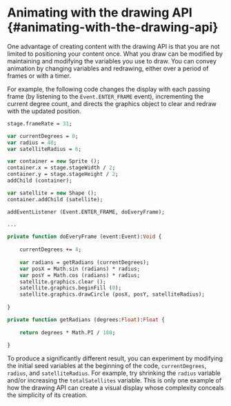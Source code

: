 # Animating with the drawing API {#animating-with-the-drawing-api}

One advantage of creating content with the drawing API is that you are not limited to positioning your content once. What you draw can be modified by maintaining and modifying the variables you use to draw. You can convey animation by changing variables and redrawing, either over a period of frames or with a timer.

For example, the following code changes the display with each passing frame (by listening to the `Event.ENTER_FRAME` event), incrementing the current degree count, and directs the graphics object to clear and redraw with the updated position.

```haxe
stage.frameRate = 31;

var currentDegrees = 0;
var radius = 40;
var satelliteRadius = 6;

var container = new Sprite ();
container.x = stage.stageWidth / 2;
container.y = stage.stageHeight / 2;
addChild (container);

var satellite = new Shape ();
container.addChild (satellite);

addEventListener (Event.ENTER_FRAME, doEveryFrame);

...

private function doEveryFrame (event:Event):Void {
	
	currentDegrees += 4;
	
	var radians = getRadians (currentDegrees);
	var posX = Math.sin (radians) * radius;
	var posY = Math.cos (radians) * radius;
	satellite.graphics.clear ();
	satellite.graphics.beginFill (0);
	satellite.graphics.drawCircle (posX, posY, satelliteRadius);
	
}

private function getRadians (degrees:Float):Float {
	
	return degrees * Math.PI / 180;
	
}
```

To produce a significantly different result, you can experiment by modifying the initial seed variables at the beginning of the code, `currentDegrees`, `radius`, and `satelliteRadius`. For example, try shrinking the `radius` variable and/or increasing the `totalSatellites` variable. This is only one example of how the drawing API can create a visual display whose complexity conceals the simplicity of its creation.